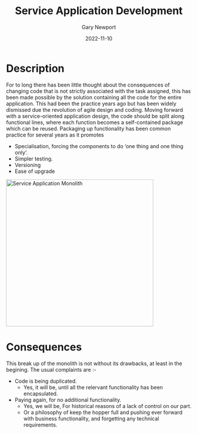 ﻿---
title : Service Application Development
categories: [Identity]
image: /images/mi.png
author: "Gary Newport"
date: "2022-11-10"
---

# Description

For to long there has been little thought about the consequences of changing code that is not strictly associated with the task assigned, this has been made possible by the solution containing all the code for the entire application.  This had been the practice years ago but has been widely dismissed due the revolution of agile design and coding.
Moving forward with a service-oriented application design, the code should be split along functional lines, where each function becomes a self-contained package which can be reused.
Packaging up functionality has been common practice for several years as it promotes 
*	Specialisation, forcing the components to do ‘one thing and one thing only’. 
*	Simpler testing.
*	Versioning
*   Ease of upgrade


<img src="https://raw.github.com/newportg/newportg.github.io/master/assets//ServiceApplicationMonolith.png" alt="Service Application Monolith" width="400"/>


# Consequences

This break up of the monolith is not without its drawbacks, at least in the begining.
The usual complaints are :- 
* Code is being duplicated.
  * Yes, it will be, until all the relervant functionality has been encapsulated.
* Paying again, for no additional functionality.
  * Yes, we will be, For historical reasons of a lack of control on our part.
  * Or a philosophy of keep the hopper full and pushing ever forward with business functionality, and forgetting any technical requirements.

